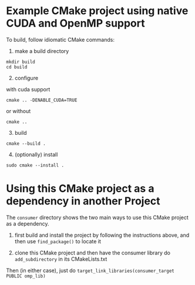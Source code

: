 # Example CMake project using native CUDA and OpenMP support

To build, follow idiomatic CMake commands:

1. make a build directory
```
mkdir build
cd build
```

2. configure 

with cuda support
```
cmake .. -DENABLE_CUDA=TRUE
```
or without
```
cmake ..
```

3. build
```
cmake --build .
```

4. (optionally) install
```
sudo cmake --install .
```

# Using this CMake project as a dependency in another Project

The `consumer` directory shows the two main ways to use this CMake project as a dependency.

1. first build and install the project by following the instructions above, and then use `find_package()` to locate it

2. clone this CMake project and then have the consumer library do `add_subdirectory` in its CMakeLists.txt

Then (in either case), just do `target_link_libraries(consumer_target PUBLIC omp_lib)`
